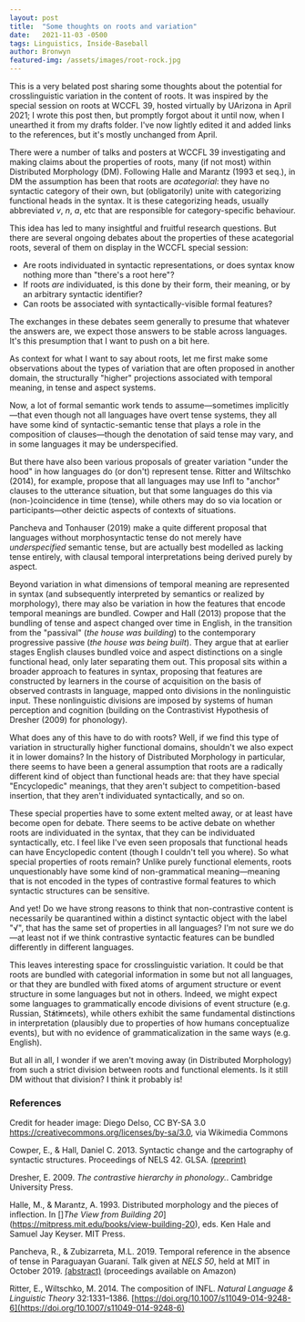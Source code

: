 ```yaml
---
layout: post
title:  "Some thoughts on roots and variation"
date:   2021-11-03 -0500
tags: Linguistics, Inside-Baseball
author: Bronwyn
featured-img: /assets/images/root-rock.jpg
---
```


This is a very belated post sharing some thoughts about the potential for crosslinguistic variation in the content of roots. It was inspired by the special session on roots at WCCFL 39, hosted virtually by UArizona in April 2021; I wrote this post then, but promptly forgot about it until now, when I unearthed it from my drafts folder. I've now lightly edited it and added links to the references, but it's mostly unchanged from April.

There were a number of talks and posters at WCCFL 39 investigating and making claims about the properties of roots, many (if not most) within Distributed Morphology (DM). Following Halle and Marantz (1993 et seq.), in DM the assumption has been that roots are <i>acategorial</i>: they have no syntactic category of their own, but (obligatorily) unite with categorizing functional heads in the syntax. It is these categorizing heads, usually abbreviated <i>v</i>, <i>n</i>, <i>a</i>, etc that are responsible for category-specific behaviour.

This idea has led to many insightful and fruitful research questions. But there are several ongoing debates about the properties of these acategorial roots, several of them on display in the WCCFL special session:

- Are roots individuated in syntactic representations, or does syntax know nothing more than "there's a root here"?
- If roots *are* individuated, is this done by their form, their meaning, or by an arbitrary syntactic identifier?
- Can roots be associated with syntactically-visible formal features?

The exchanges in these debates seem generally to presume that whatever the answers are, we expect those answers to be stable across languages. It's this presumption that I want to push on a bit here.

As context for what I want to say about roots, let me first make some observations about the types of variation that are often proposed in another domain, the structurally "higher" projections associated with temporal meaning, in tense and aspect systems.

Now, a lot of formal semantic work tends to assume—sometimes implicitly—that even though not all languages have overt tense systems, they all have some kind of syntactic-semantic tense that plays a role in the composition of clauses—though the denotation of said tense may vary, and in some languages it may be underspecified.

But there have also been various proposals of greater variation "under the hood" in how languages do (or don't) represent tense. Ritter and Wiltschko (2014), for example, propose that all languages may use Infl to "anchor" clauses to the utterance situation, but that some languages do this via (non-)coincidence in time (tense), while others may do so via location or participants—other deictic aspects of contexts of situations.

Pancheva and Tonhauser (2019) make a quite different proposal that languages without morphosyntactic tense do not merely have *underspecified* semantic tense, but are actually best modelled as lacking tense entirely, with clausal temporal interpretations being derived purely by aspect.

Beyond variation in what dimensions of temporal meaning are represented in syntax (and subsequently interpreted by semantics or realized by morphology), there may also be variation in how the features that encode temporal meanings are bundled. Cowper and Hall (2013) propose that the bundling of tense and aspect changed over time in English, in the transition from the "passival" (*the house was building*) to the contemporary progressive passive (*the house was being built*). They argue that at earlier stages English clauses bundled voice and aspect  distinctions on a single functional head, only later separating them out. This proposal sits within a broader approach to features in syntax, proposing that features are constructed by learners in the course of acquisition on the basis of observed contrasts in language, mapped onto divisions in the nonlinguistic input. These nonlinguistic divisions are imposed by systems of human perception and cognition (building on the Contrastivist Hypothesis of Dresher (2009) for phonology).

What does any of this have to do with roots? Well, if we find this type of variation in structurally higher functional domains, shouldn't we also expect it in lower domains?  In the history of Distributed Morphology in particular, there seems to have been a general assumption that roots are a radically different kind of object than functional heads are: that they have special "Encyclopedic" meanings, that they aren't subject to competition-based insertion, that they aren't individuated syntactically, and so on.

These special properties have to some extent melted away, or at least have become open for debate. There seems to be active debate on whether roots are individuated in the syntax, that they can be individuated syntactically, etc. I feel like I've even seen proposals that functional heads can have Encyclopedic content (though I couldn't tell you where). So what special properties of roots remain? Unlike purely functional elements, roots unquestionably have some kind of non-grammatical meaning—meaning that is not encoded in the types of contrastive formal features to which syntactic structures can be sensitive.

And yet! Do we have strong reasons to think that non-contrastive content is necessarily be quarantined within a distinct syntactic object with the label "√", that has the same set of properties in all languages? I'm not sure we do—at least not if we think contrastive syntactic features can be bundled differently in different languages.

This leaves interesting space for crosslinguistic variation. It could be that roots are bundled with categorial information in some but not all languages, or that they are bundled with fixed atoms of argument structure or event structure in some languages but not in others. Indeed, we might expect some languages to grammatically encode divisions of event structure (e.g. Russian, St̓át̓im̓cets), while others exhibit the same fundamental distinctions in interpretation (plausibly due to properties of how humans conceptualize events), but with no evidence of grammaticalization in the same ways (e.g. English).

But all in all, I wonder if we aren't moving away (in Distributed Morphology) from such a strict division between roots and functional elements. Is it still DM without that division? I think it probably is!

### References

Credit for header image: Diego Delso, CC BY-SA 3.0 <https://creativecommons.org/licenses/by-sa/3.0>, via Wikimedia Commons

Cowper, E., & Hall, Daniel C. 2013. Syntactic change and the cartography of syntactic structures. Proceedings of NELS 42. GLSA. [(preprint)](http://www.chass.utoronto.ca/~cowper/CowperNELS42.pdf)

Dresher, E. 2009. *The contrastive hierarchy in phonology.*. Cambridge University Press.

Halle, M., & Marantz, A. 1993. Distributed morphology and the pieces of inflection. In []*The View from Building 20*](https://mitpress.mit.edu/books/view-building-20), eds. Ken Hale and Samuel Jay Keyser. MIT Press.

Pancheva, R., & Zubizarreta, M.L. 2019. Temporal reference in the absence of tense in Paraguayan Guaranı́. Talk given at *NELS 50*, held at MIT in October 2019. [(abstract)](https://nels50.mit.edu/sites/default/files/abstracts/350-PanchevaZubizarreta.pdf) (proceedings available on Amazon)

Ritter, E., Wiltschko, M. 2014. The composition of INFL. *Natural Language & Linguistic Theory* 32:1331–1386. [https://doi.org/10.1007/s11049-014-9248-6](https://doi.org/10.1007/s11049-014-9248-6)
